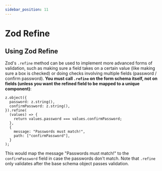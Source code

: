 ```yaml
---
sidebar_position: 11
---
```


# Zod Refine

## Using Zod Refine

Zod's `.refine` method can be used to implement more advanced forms of validation, such as making sure a field takes on a certain value (like making sure a box is checked) or doing checks involving multiple fields (password / confirm password). **You must call `.refine` on the form schema itself, not on fields (unless you want the refined field to be mapped to a unique component)**:

```tsx
z.object({
  password: z.string(),
  confirmPassword: z.string(),
}).refine(
  (values) => {
    return values.password === values.confirmPassword;
  },
  {
    message: "Passwords must match!",
    path: ["confirmPassword"],
  }
);
```

This would map the message "Passwords must match!" to the `confirmPassword` field in case the passwords don't match. Note that `.refine` only validates after the base schema object passes validation.
